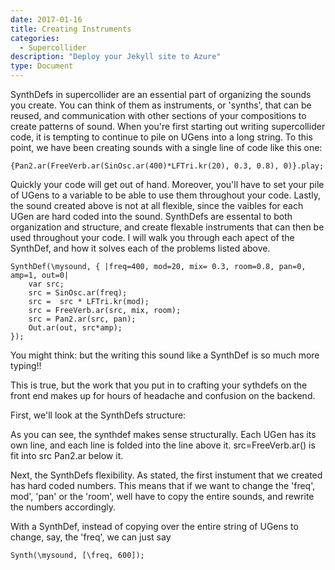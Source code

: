 ```yaml
---
date: 2017-01-16
title: Creating Instruments
categories:
  - Supercollider
description: "Deploy your Jekyll site to Azure"
type: Document
---
```

SynthDefs in supercollider are an essential part of organizing the sounds you create. You can think of them as instruments, or 'synths', that can be reused, and communication with other sections of your compositions to create patterns of sound. When you're first starting out writing supercollider code, it is tempting to continue to pile on UGens into a long string. To this point, we have been creating sounds with a single line of code like this one:

```
{Pan2.ar(FreeVerb.ar(SinOsc.ar(400)*LFTri.kr(20), 0.3, 0.8), 0)}.play;
```

Quickly your code will get out of hand. Moreover, you'll have to set your pile of UGens to a variable to be able to use them throughout your code. Lastly, the sound created above is not at all flexible, since the vaibles for each UGen are hard coded into the sound. SynthDefs are essental to both organization and structure, and create flexable instruments that can then be used throughout your code. I will walk you through each apect of the SynthDef, and how it solves each of the problems listed above.


```
SynthDef(\mysound, { |freq=400, mod=20, mix= 0.3, room=0.8, pan=0, amp=1, out=0|
    var src;
    src = SinOsc.ar(freq);
    src =  src * LFTri.kr(mod);
    src = FreeVerb.ar(src, mix, room);
    src = Pan2.ar(src, pan);
    Out.ar(out, src*amp);
});
```

You might think: but the writing this sound like a SynthDef is so much more typing!!

This is true, but the work that you put in to crafting your sythdefs on the front end makes up for hours of headache and confusion on the backend.

First, we'll look at the SynthDefs structure:

As you can see, the synthdef makes sense structurally. Each UGen has its own line, and each line is folded into the line above it. src=FreeVerb.ar() is fit into src Pan2.ar below it. 

Next, the SynthDefs flexibility. As stated, the first instument that we created has hard coded numbers. This means that if we want to change the 'freq', mod', 'pan' or the 'room', well have to copy the entire sounds, and rewrite the numbers accordingly.

With a SynthDef, instead of copying over the entire string of UGens to change, say, the 'freq', we can just say

```
Synth(\mysound, [\freq, 600]);
```
